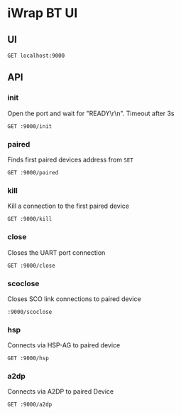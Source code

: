 # iWrap BT UI #

## UI ##

    GET localhost:9000

## API ## 


### init ###

Open the port and wait for "READY\r\n". Timeout after 3s

    GET :9000/init

### paired ###

Finds first paired devices address from `SET`

    GET :9000/paired

### kill ###

Kill a connection to the first paired device

    GET :9000/kill

### close ###

Closes the UART port connection

    GET :9000/close

### scoclose ###

Closes SCO link connections to paired device

    :9000/scoclose

### hsp ###

Connects via HSP-AG to paired device

    GET :9000/hsp

### a2dp ###

Connects via A2DP to paired Device

    GET :9000/a2dp
